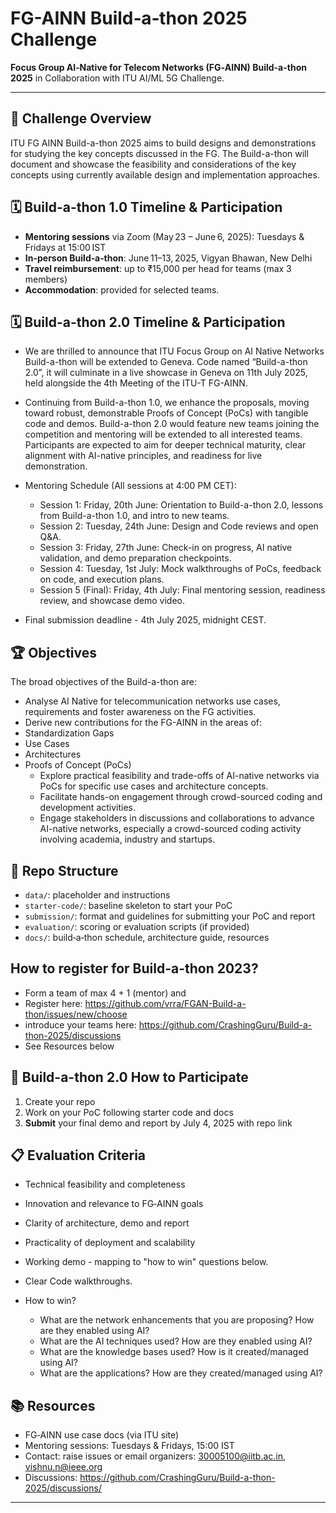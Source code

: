 # FG-AINN Build‑a‑thon 2025 Challenge

**Focus Group AI‑Native for Telecom Networks (FG‑AINN) Build-a-thon 2025**
in Collaboration with ITU AI/ML 5G Challenge.

---

## 🎯 Challenge Overview

ITU FG AINN Build-a-thon 2025 aims to build designs and demonstrations for studying the key concepts discussed in the FG. The Build-a-thon will document and showcase the feasibility and considerations of the key concepts using currently available design and implementation approaches.

## 🗓 Build-a-thon 1.0 Timeline & Participation

- **Mentoring sessions** via Zoom (May 23 – June 6, 2025): Tuesdays & Fridays at 15:00 IST  
- **In-person Build‑a‑thon**: June 11–13, 2025, Vigyan Bhawan, New Delhi  
- **Travel reimbursement**: up to ₹15,000 per head for teams (max 3 members)  
- **Accommodation**: provided for selected teams.

## 🗓 Build-a-thon 2.0 Timeline & Participation
- We are thrilled to announce that ITU Focus Group on AI Native Networks Build-a-thon will be extended to Geneva. Code named “Build-a-thon 2.0”, it will culminate in a live showcase in Geneva on 11th July 2025, held alongside the 4th Meeting of the ITU-T FG-AINN. 

- Continuing from Build-a-thon 1.0, we enhance the proposals, moving toward robust, demonstrable Proofs of Concept (PoCs) with tangible code and demos. Build-a-thon 2.0 would feature new teams joining the competition and mentoring will be extended to all interested teams.
Participants are expected to aim for deeper technical maturity, clear alignment with AI-native principles, and readiness for live demonstration. 

- Mentoring Schedule (All sessions at 4:00 PM CET):
  - Session 1: Friday, 20th June: Orientation to Build-a-thon 2.0, lessons from Build-a-thon 1.0, and intro to new teams.
  - Session 2: Tuesday, 24th June: Design and Code reviews and open Q&A.
  - Session 3: Friday, 27th June: Check-in on progress, AI native validation, and demo preparation checkpoints.
  - Session 4: Tuesday, 1st July: Mock walkthroughs of PoCs, feedback on code, and execution plans.
  - Session 5 (Final): Friday, 4th July: Final mentoring session, readiness review, and showcase demo video.
 
- Final submission deadline - 4th July 2025, midnight CEST.


## 🏆 Objectives

The broad objectives of the Build-a-thon are:
- Analyse AI Native for telecommunication networks use cases, requirements and foster awareness on the FG activities.
- Derive new contributions for the FG-AINN in the areas of:
- Standardization Gaps
- Use Cases
- Architectures
- Proofs of Concept (PoCs)
  - Explore practical feasibility and trade-offs of AI-native networks via PoCs for specific use cases and architecture concepts.
  - Facilitate hands-on engagement through crowd-sourced coding and development activities.
  - Engage stakeholders in discussions and collaborations to advance AI-native networks, especially a crowd-sourced coding activity involving academia, industry and startups.

## 🧩 Repo Structure

- `data/`: placeholder and instructions  
- `starter-code/`: baseline skeleton to start your PoC  
- `submission/`: format and guidelines for submitting your PoC and report  
- `evaluation/`: scoring or evaluation scripts (if provided)  
- `docs/`: build‑a‑thon schedule, architecture guide, resources  

## How to register for Build-a-thon 2023?
- Form a team of max 4 + 1 (mentor) and
- Register here: https://github.com/vrra/FGAN-Build-a-thon/issues/new/choose
- introduce your teams here: https://github.com/CrashingGuru/Build-a-thon-2025/discussions
- See Resources below

## 🔧 Build-a-thon 2.0 How to Participate

1. Create your repo 
2. Work on your PoC following starter code and docs  
3. **Submit** your final demo and report by July 4, 2025 with repo link

## 📋 Evaluation Criteria

- Technical feasibility and completeness  
- Innovation and relevance to FG‑AINN goals  
- Clarity of architecture, demo and report  
- Practicality of deployment and scalability
- Working demo - mapping to "how to win" questions below.
- Clear Code walkthroughs.

- How to win?
  - What are the network enhancements that you are proposing? How are they enabled using AI?
  - What are the AI techniques used? How are they enabled using AI?
  - What are the knowledge bases used? How is it created/managed using AI?
  - What are the applications? How are they created/managed using AI?


## 📚 Resources

- FG‑AINN use case docs (via ITU site)  
- Mentoring sessions: Tuesdays & Fridays, 15:00 IST  
- Contact: raise issues or email organizers: 30005100@iitb.ac.in, vishnu.n@ieee.org
- Discussions: https://github.com/CrashingGuru/Build-a-thon-2025/discussions/ 
---
